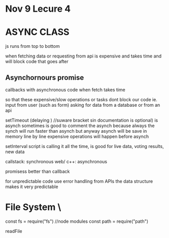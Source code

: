 # Nov 9 Lecure 4

# ASYNC CLASS
js runs from top to bottom

when fetching data or requesting from api is expensive and takes time and will block code that goes after

## Asynchornours promise
callbacks with asynchronous code 
when fetch takes time

so that these expensive/slow operations or tasks dont block our code
ie. input from user (such as form)
asking for data from a database or from an api

setTimeout (delaying )
//suware bracket sin documentation is optional)
is asynch
sometimes is good to comment the asynch because always the synch will run faster than asynch but anyway asynch will be save in memory line by line
expensive operations will happen before asynch

setInterval
script is calling it all the time, is good for live data, voting results, new data

callstack: synchronous
web/ c++: asynchronous

promisess better than callback

for unpredictable code use error handling
from APIs the data structure makes it very predictable

# File System \

const fs = require("fs") //node modules
const path = require("path")

readFile  
